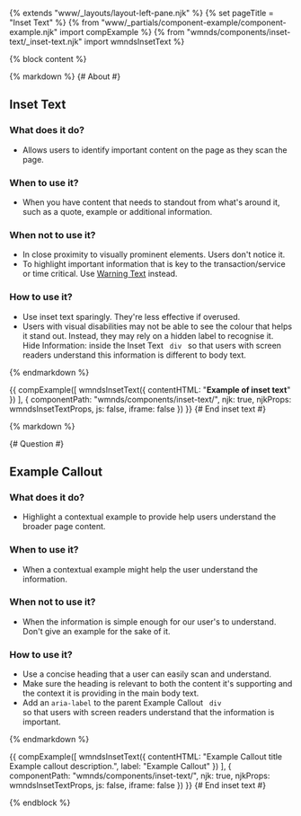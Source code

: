 {% extends "www/_layouts/layout-left-pane.njk" %}
{% set pageTitle = "Inset Text" %}
{% from "www/_partials/component-example/component-example.njk" import compExample %}
{% from "wmnds/components/inset-text/_inset-text.njk" import wmndsInsetText %}

{% block content %}

{% markdown %}
{# About #}

## Inset Text

### What does it do?

- Allows users to identify important content on the page as they scan the page.

### When to use it?

- When you have content that needs to standout from what's around it, such as a quote, example or additional information.

### When not to use it?

- In close proximity to visually prominent elements. Users don't notice it.
- To highlight important information that is key to the transaction/service or time critical. Use <a href="/components/warning-text" target="_self">Warning Text</a> instead.

### How to use it?

- Use inset text sparingly. They're less effective if overused.
- Users with visual disabilities may not be able to see the colour that helps it stand out. Instead, they may rely on a hidden label to recognise it. Hide <span>Information:</span> inside the Inset Text <code class="wmnds-website-inline-code"> div </code> so that users with screen readers understand this information is different to body text.

{% endmarkdown %}

{{
    compExample([
        wmndsInsetText({
            contentHTML: "<strong>Example of inset text</strong>"
        })
    ], {
      componentPath: "wmnds/components/inset-text/",
      njk: true,
      njkProps: wmndsInsetTextProps,
      js: false,
      iframe: false
    })
  }}
{# End inset text #}

{% markdown %}

{# Question #}

## Example Callout

<h3>What does it do?</h3>

- Highlight a contextual example to provide help users understand the broader page content.

<h3>When to use it?</h3>

- When a contextual example might help the user understand the information.

<h3>When not to use it?</h3>

- When the information is simple enough for our user's to understand. Don't give an example for the sake of it.

<h3>How to use it?</h3>

- Use a concise heading that a user can easily scan and understand.
- Make sure the heading is relevant to both the content it's supporting and the context it is providing in the main body text.
- Add an <code class="wmnds-website-inline-code">aria-label</code> to the parent Example Callout <code class="wmnds-website-inline-code"> div </code> so that users with screen readers understand that the information is important.

{% endmarkdown %}

{{
    compExample([
        wmndsInsetText({
            contentHTML:  "Example Callout title<br>Example callout description.",
            label: "Example Callout"
        })
    ], {
      componentPath: "wmnds/components/inset-text/",
      njk: true,
      njkProps: wmndsInsetTextProps,
      js: false,
      iframe: false
    })
  }}
{# End inset text #}

{% endblock %}
